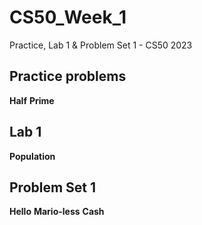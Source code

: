 # CS50_Week_1
Practice, Lab 1 &amp; Problem Set 1 - CS50 2023

## Practice problems
**Half**
**Prime**

## Lab 1
**Population**

## Problem Set 1
**Hello**
**Mario-less**
**Cash**
